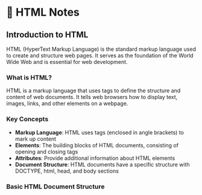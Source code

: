 # 📘 HTML Notes

## Introduction to HTML

HTML (HyperText Markup Language) is the standard markup language used to create and structure web pages. It serves as the foundation of the World Wide Web and is essential for web development.

### What is HTML?

HTML is a markup language that uses tags to define the structure and content of web documents. It tells web browsers how to display text, images, links, and other elements on a webpage.

### Key Concepts

- **Markup Language**: HTML uses tags (enclosed in angle brackets) to mark up content
- **Elements**: The building blocks of HTML documents, consisting of opening and closing tags
- **Attributes**: Provide additional information about HTML elements
- **Document Structure**: HTML documents have a specific structure with DOCTYPE, html, head, and body sections

### Basic HTML Document Structure


